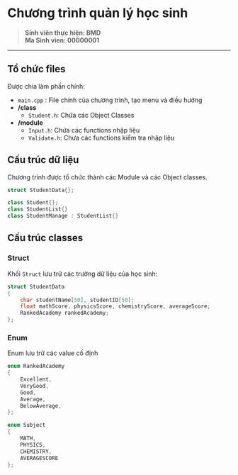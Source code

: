 # Chương trình quản lý học sinh

>**Sinh viên thực hiện: BMD**  
**Ma Sinh vien: 00000001**

---
## Tổ chức files
Được chia làm phần chính:
- `main.cpp` : File chính của chương trình, tạo menu và điều hướng
- **/class**
    -  `Student.h`: Chứa các Object Classes
- **/module**
    -   `Input.h`: Chứa các functions nhập liệu
    -   `Validate.h`: Chưa các functions kiểm tra nhập liệu
## Cấu trúc dữ liệu
Chương trình được tổ chức thành các Module và các Object classes.
  ```c++
  struct StudentData{};
  ```
  ```c++
  class Student{};
  class StudentList{}
  class StudentManage : StudentList{}
  ```

## Cấu trúc classes
### Struct
Khối `Struct` lưu trữ các trường dữ liệu của học sinh:
```c++
struct StudentData
{
    char studentName[50], studentID[50];
    float mathScore, physicsScore, chemistryScore, averageScore;
    RankedAcademy rankedAcademy;
};
```

### Enum
Enum lưu trữ các value cố định
```c++
enum RankedAcademy
{
    Excellent,
    VeryGood,
    Good,
    Average,
    BelowAverage,
};

enum Subject
{
    MATH,
    PHYSICS,
    CHEMISTRY,
    AVERAGESCORE
};
```
